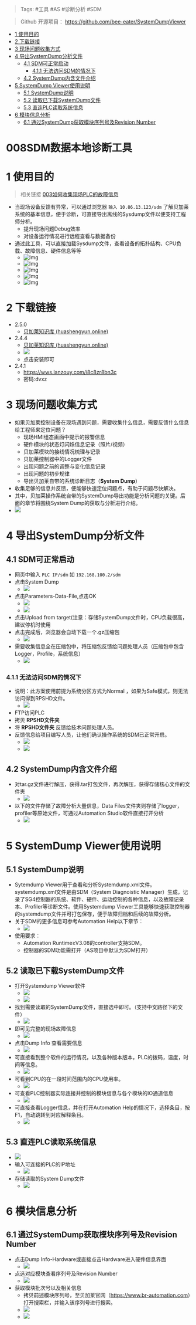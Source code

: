 > Tags: #工具 #AS #诊断分析 #SDM

> Github 开源项目： https://github.com/bee-eater/SystemDumpViewer

- [1 使用目的](#1%20%E4%BD%BF%E7%94%A8%E7%9B%AE%E7%9A%84)
- [2 下载链接](#2%20%E4%B8%8B%E8%BD%BD%E9%93%BE%E6%8E%A5)
- [3 现场问题收集方式](#3%20%E7%8E%B0%E5%9C%BA%E9%97%AE%E9%A2%98%E6%94%B6%E9%9B%86%E6%96%B9%E5%BC%8F)
- [4 导出SystemDump分析文件](#4%20%E5%AF%BC%E5%87%BASystemDump%E5%88%86%E6%9E%90%E6%96%87%E4%BB%B6)
	- [4.1 SDM可正常启动](#4.1%20SDM%E5%8F%AF%E6%AD%A3%E5%B8%B8%E5%90%AF%E5%8A%A8)
		- [4.1.1 无法访问SDM的情况下](#4.1.1%20%E6%97%A0%E6%B3%95%E8%AE%BF%E9%97%AESDM%E7%9A%84%E6%83%85%E5%86%B5%E4%B8%8B)
	- [4.2 SystemDump内含文件介绍](#4.2%20SystemDump%E5%86%85%E5%90%AB%E6%96%87%E4%BB%B6%E4%BB%8B%E7%BB%8D)
- [5 SystemDump Viewer使用说明](#5%20SystemDump%20Viewer%E4%BD%BF%E7%94%A8%E8%AF%B4%E6%98%8E)
	- [5.1 SystemDump说明](#5.1%20SystemDump%E8%AF%B4%E6%98%8E)
	- [5.2 读取已下载SystemDump文件](#5.2%20%E8%AF%BB%E5%8F%96%E5%B7%B2%E4%B8%8B%E8%BD%BDSystemDump%E6%96%87%E4%BB%B6)
	- [5.3 直连PLC读取系统信息](#5.3%20%E7%9B%B4%E8%BF%9EPLC%E8%AF%BB%E5%8F%96%E7%B3%BB%E7%BB%9F%E4%BF%A1%E6%81%AF)
- [6 模块信息分析](#6%20%E6%A8%A1%E5%9D%97%E4%BF%A1%E6%81%AF%E5%88%86%E6%9E%90)
	- [6.1 通过SystemDump获取模块序列号及Revision Number](#6.1%20%E9%80%9A%E8%BF%87SystemDump%E8%8E%B7%E5%8F%96%E6%A8%A1%E5%9D%97%E5%BA%8F%E5%88%97%E5%8F%B7%E5%8F%8ARevision%20Number)

# 008SDM数据本地诊断工具
# 1 使用目的

> 相关链接 [003如何收集现场PLC的故障信息](../C04_现场维运/003如何收集现场PLC的故障信息.md)

- 当现场设备反馈有异常，可以通过浏览器 `输入 10.86.13.123/sdm` 了解贝加莱系统的基本信息，便于诊断，可直接导出离线的Sysdump文件以便支持工程师分析。
    - 提升现场问题Debug效率
    - 对设备运行情况进行远程查看与数据备份
- 通过此工具，可以直接加载Sysdump文件，查看设备的拓扑结构、CPU负载、故障信息、硬件信息等等
    - ![Img](FILES/008SDM数据本地诊断工具/img-20220524171717.png)
    - ![Img](FILES/008SDM数据本地诊断工具/img-20220524171815.png)
    - ![Img](FILES/008SDM数据本地诊断工具/img-20220524171844.png)
    - ![Img](FILES/008SDM数据本地诊断工具/img-20220524171916.png)
    - ![Img](FILES/008SDM数据本地诊断工具/img-20220524171952.png)

# 2 下载链接

- 2.5.0
    - [贝加莱知识库 (huashengyun.online)](https://brtechs.huashengyun.online/index.php?mod=bjl&do=file&gid=19#group&do=file&gid=19&fid=2851)
- 2.4.4
    - [贝加莱知识库 (huashengyun.online)](https://brtechs.huashengyun.online/index.php?mod=bjl&do=file&gid=19#group&do=file&gid=19&fid=2851)
    - ![](FILES/008SDM数据本地诊断工具/image-20221122162823315.png)
    - 点击安装即可
- 2.4.1
    - https://wws.lanzouy.com/i8c8zr8bn3c
    - 密码:dvxz

# 3 现场问题收集方式

- 如果贝加莱控制设备在现场遇到问题，需要收集什么信息，需要反馈什么信息给工程师来定位问题？
    - 现场HMI组态画面中提示的报警信息
    - 硬件模块的状态灯闪烁信息记录（照片/视频）
    - 贝加莱模块的接线情况梳理与记录
    - 贝加莱控制器中的Logger文件
    - 出现问题之前的调整与变化信息记录
    - 出现问题的初步规律
    - 导出贝加莱自带的系统诊断日志（**System Dump**）
- 收集足够的信息并反馈，便能够快速定位问题点，有助于问题尽快解决。
- 其中，贝加莱操作系统自带的SystemDump导出功能是分析问题的关键。后面的章节将围绕System Dump的获取与分析进行介绍。
- ![](FILES/008SDM数据本地诊断工具/7a0ad16c6e6a98237907c28938be31bb.png)

# 4 导出SystemDump分析文件

## 4.1 SDM可正常启动

- 网页中输入 `PLC IP/sdm` 如 `192.168.100.2/sdm`
- 点击System Dump
    - ![](FILES/008SDM数据本地诊断工具/fb0410110c6cf7fd445e7d33bae4e12d.png)
- 点击Parameters-Data-File,点击OK
    - ![](FILES/008SDM数据本地诊断工具/f1d9f60b9eaeef9a4a6293611c518602.png)
    - ![](FILES/008SDM数据本地诊断工具/9a3c055953bf3892cb30d81bddab4c2d.png)
- 点击Upload from target(注意：存储SystemDump文件时，CPU负载很高，建议停机时使用
- 点击完成后，浏览器会自动下载一个.gz压缩包
    - ![](FILES/008SDM数据本地诊断工具/8d8808cf12d62346d4d2f5b4520b3966.png)
- 需要收集信息全在压缩包中，将压缩包反馈给问题处理人员（压缩包中包含Logger，Profile，系统信息）
    - ![](FILES/008SDM数据本地诊断工具/9391678379c1693c6516fdb26db8d46d.png)

### 4.1.1 无法访问SDM的情况下

- 说明：此方案使用前提为系统分区方式为Normal ，如果为Safe模式，则无法访问得到RPSHD文件。
    - ![](FILES/008SDM数据本地诊断工具/fe762ba32f854bf004c7971c41e7feb9.png)
- FTP访问PLC
- 拷贝 **RPSHD文件夹**
- 将 **RPSHD文件夹** 反馈给技术问题处理人员。
- 反馈信息给项目编写人员，让他们确认操作系统的SDM已正常开启。
    - ![](FILES/008SDM数据本地诊断工具/2582e80302401a25e6832f2e44be5115.png)
    - ![](FILES/008SDM数据本地诊断工具/59115bfaef22e82bde9fbacad9ba0b2e.png)

## 4.2 SystemDump内含文件介绍

- 对tar.gz文件进行解压，获得.tar打包文件，再次解压，获得存储核心文件的文件夹
    - ![](FILES/008SDM数据本地诊断工具/bd84966a592ab926fddb70d989df5f72.png)
- 以下的文件存储了故障分析大量信息，Data Files文件夹则存储了logger，profiler等原始文件，可通过Automation Studio软件直接打开分析
    - ![](FILES/008SDM数据本地诊断工具/0c38696adeec901a72706347c9104b40.png)

# 5 SystemDump Viewer使用说明

## 5.1 SystemDump说明

- Sytemdump Viewer用于查看和分析Systemdump.xml文件。systemdump.xml文件是由SDM（System Diagnoistic Manager）生成，记录了SG4控制器的系统、软件、硬件、运动控制的各种信息，以及故障记录本、Profiler等诊断文件。使用Systemdump Viewer工具能够快速获取控制器的systemdump文件并可打包保存，便于故障归档和后续的故障分析。
- 关于SDM的更多信息可参考Automation Help以下章节：
    - ![](FILES/008SDM数据本地诊断工具/67f7b81621dac227bf3feca8cd97da4a.png)
- 使用要求：
    - Automation Runtime≥V3.08的controller支持SDM。
    - 控制器的SDM功能需打开（AS项目中默认为SDM打开）

## 5.2 读取已下载SystemDump文件

- 打开Systemdump Viewer软件
    - ![](FILES/008SDM数据本地诊断工具/0d44b27e7f3248a82b03299a43cfded3.png)
    - ![](FILES/008SDM数据本地诊断工具/420864932e816c4a6160412d52b8d8e8.png)
- 找到需要读取的SystemDump文件，直接选中即可。（支持中文路径下的文件）
    - ![](FILES/008SDM数据本地诊断工具/c1bc7568651badf1cd1835a005f14229.png)
- 即可见完整的现场故障信息
    - ![](FILES/008SDM数据本地诊断工具/1cfd055a82872fd5faa24ee41f8d8790.png)
- 点击Dump Info 查看需要信息
    - ![](FILES/008SDM数据本地诊断工具/ba833d4399b71786e548409721c381c7.png)
- 可直接看到整个软件的运行情况，以及各种版本版本，PLC的拨码，温度，时间等信息。
    - ![](FILES/008SDM数据本地诊断工具/bcc56c30d0651225c248ef8617ce0f36.png)
- 可看到CPU的在一段时间范围内的CPU使用率。
    - ![](FILES/008SDM数据本地诊断工具/2b4148e4bf1c5095f710cdf5f8202a51.png)
- 可查看PLC控制器实际连接并控制的模块信息与各个模块的IO通道信息
    - ![](FILES/008SDM数据本地诊断工具/1072d53adc125ed633a0f91032b978bf.png)
- 可直接查看Logger信息，并在打开Automation Help的情况下，选择条目，按F1，自动跳转到对应解释条目。
    - ![](FILES/008SDM数据本地诊断工具/bf6081cabe6abd756a5a40bde0687d80.png)

## 5.3 直连PLC读取系统信息

- ![](FILES/008SDM数据本地诊断工具/d736c70c6dd800276bcc4b0a19087d3d.png)
- 输入可连接的PLC的IP地址
    - ![](FILES/008SDM数据本地诊断工具/dcf67e2574708164acc35b2a320961fc.png)
- 存储读取的System Dump文件
    - ![](FILES/008SDM数据本地诊断工具/3e4270e3e527fbd990ef42bcf497de76.png)

# 6 模块信息分析

## 6.1 通过SystemDump获取模块序列号及Revision Number

- 点击Dump Info-Hardware或直接点击Hardware进入硬件信息界面
   - ![](FILES/008SDM数据本地诊断工具/594142d689949bd9a5f05e88aae5e253.png)
- 点选对应模块查看序列号及Revision Number
    - ![](FILES/008SDM数据本地诊断工具/56234a9394802d3f385a3230fe674204.png)
- 获取模块批次号以及相关信息
   - 拷贝前述模块序列号，至贝加莱官网（<https://www.br-automation.com>）打开搜索栏，并输入该序列号进行搜索。
    - ![](FILES/008SDM数据本地诊断工具/979708a3fe78a26a4566e728daa3625b.png)
    - ![](FILES/008SDM数据本地诊断工具/348ffc39082abb3e6bcec0a8a6285ccd.png)
